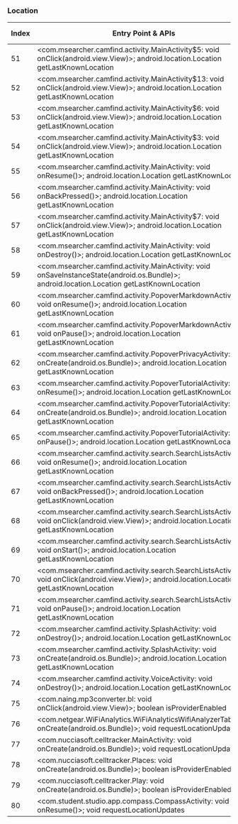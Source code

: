 ### Location
| Index | Entry Point & APIs | Screen shot | Resource id | Label |
| ------------- | ------------- | ------------- |-------------|-------------|
| 51 | <com.msearcher.camfind.activity.MainActivity$5: void onClick(android.view.View)>; android.location.Location getLastKnownLocation | ![](D:\COSMOS\output\py\Play_win8\Tools\com.msearcher.camfind\com.msearcher.camfind.activity.MainActivity.png) |  | F |
| 52 | <com.msearcher.camfind.activity.MainActivity$13: void onClick(android.view.View)>; android.location.Location getLastKnownLocation | ![](D:\COSMOS\output\py\Play_win8\Tools\com.msearcher.camfind\com.msearcher.camfind.activity.MainActivity.png) |  | F |
| 53 | <com.msearcher.camfind.activity.MainActivity$6: void onClick(android.view.View)>; android.location.Location getLastKnownLocation | ![](D:\COSMOS\output\py\Play_win8\Tools\com.msearcher.camfind\com.msearcher.camfind.activity.MainActivity.png) |  | F |
| 54 | <com.msearcher.camfind.activity.MainActivity$3: void onClick(android.view.View)>; android.location.Location getLastKnownLocation | ![](D:\COSMOS\output\py\Play_win8\Tools\com.msearcher.camfind\com.msearcher.camfind.activity.MainActivity.png) | {'2131689562': <sensitive_component.SensitiveComponent.SensitiveView object at 0x0000012524444EB8>} | F |
| 55 | <com.msearcher.camfind.activity.MainActivity: void onResume()>; android.location.Location getLastKnownLocation | ![](D:\COSMOS\output\py\Play_win8\Tools\com.msearcher.camfind\com.msearcher.camfind.activity.MainActivity.png) |  | F |
| 56 | <com.msearcher.camfind.activity.MainActivity: void onBackPressed()>; android.location.Location getLastKnownLocation | ![](D:\COSMOS\output\py\Play_win8\Tools\com.msearcher.camfind\com.msearcher.camfind.activity.MainActivity.png) |  | F |
| 57 | <com.msearcher.camfind.activity.MainActivity$7: void onClick(android.view.View)>; android.location.Location getLastKnownLocation | ![](D:\COSMOS\output\py\Play_win8\Tools\com.msearcher.camfind\com.msearcher.camfind.activity.MainActivity.png) |  | F |
| 58 | <com.msearcher.camfind.activity.MainActivity: void onDestroy()>; android.location.Location getLastKnownLocation | ![](D:\COSMOS\output\py\Play_win8\Tools\com.msearcher.camfind\com.msearcher.camfind.activity.MainActivity.png) |  | F |
| 59 | <com.msearcher.camfind.activity.MainActivity: void onSaveInstanceState(android.os.Bundle)>; android.location.Location getLastKnownLocation | ![](D:\COSMOS\output\py\Play_win8\Tools\com.msearcher.camfind\com.msearcher.camfind.activity.MainActivity.png) |  | F |
| 60 | <com.msearcher.camfind.activity.PopoverMarkdownActivity: void onResume()>; android.location.Location getLastKnownLocation | ![](D:\COSMOS\output\py\Play_win8\Tools\com.msearcher.camfind\com.msearcher.camfind.activity.PopoverMarkdownActivity.png) |  | |
| 61 | <com.msearcher.camfind.activity.PopoverMarkdownActivity: void onPause()>; android.location.Location getLastKnownLocation | ![](D:\COSMOS\output\py\Play_win8\Tools\com.msearcher.camfind\com.msearcher.camfind.activity.PopoverMarkdownActivity.png) |  | |
| 62 | <com.msearcher.camfind.activity.PopoverPrivacyActivity: void onCreate(android.os.Bundle)>; android.location.Location getLastKnownLocation | ![](D:\COSMOS\output\py\Play_win8\Tools\com.msearcher.camfind\com.msearcher.camfind.activity.PopoverPrivacyActivity.png) |  | F |
| 63 | <com.msearcher.camfind.activity.PopoverTutorialActivity: void onResume()>; android.location.Location getLastKnownLocation | ![](D:\COSMOS\output\py\Play_win8\Tools\com.msearcher.camfind\com.msearcher.camfind.activity.PopoverTutorialActivity.png) |  | |
| 64 | <com.msearcher.camfind.activity.PopoverTutorialActivity: void onCreate(android.os.Bundle)>; android.location.Location getLastKnownLocation | ![](D:\COSMOS\output\py\Play_win8\Tools\com.msearcher.camfind\com.msearcher.camfind.activity.PopoverTutorialActivity.png) |  | |
| 65 | <com.msearcher.camfind.activity.PopoverTutorialActivity: void onPause()>; android.location.Location getLastKnownLocation | ![](D:\COSMOS\output\py\Play_win8\Tools\com.msearcher.camfind\com.msearcher.camfind.activity.PopoverTutorialActivity.png) |  | |
| 66 | <com.msearcher.camfind.activity.search.SearchListsActivity: void onResume()>; android.location.Location getLastKnownLocation | ![](D:\COSMOS\output\py\Play_win8\Tools\com.msearcher.camfind\com.msearcher.camfind.activity.search.SearchListsActivity.png) |  | |
| 67 | <com.msearcher.camfind.activity.search.SearchListsActivity: void onBackPressed()>; android.location.Location getLastKnownLocation | ![](D:\COSMOS\output\py\Play_win8\Tools\com.msearcher.camfind\com.msearcher.camfind.activity.search.SearchListsActivity.png) |  | |
| 68 | <com.msearcher.camfind.activity.search.SearchListsActivity$8: void onClick(android.view.View)>; android.location.Location getLastKnownLocation | ![](D:\COSMOS\output\py\Play_win8\Tools\com.msearcher.camfind\com.msearcher.camfind.activity.search.SearchListsActivity.png) |  | |
| 69 | <com.msearcher.camfind.activity.search.SearchListsActivity: void onStart()>; android.location.Location getLastKnownLocation | ![](D:\COSMOS\output\py\Play_win8\Tools\com.msearcher.camfind\com.msearcher.camfind.activity.search.SearchListsActivity.png) |  | |
| 70 | <com.msearcher.camfind.activity.search.SearchListsActivity$9: void onClick(android.view.View)>; android.location.Location getLastKnownLocation | ![](D:\COSMOS\output\py\Play_win8\Tools\com.msearcher.camfind\com.msearcher.camfind.activity.search.SearchListsActivity.png) |  | |
| 71 | <com.msearcher.camfind.activity.search.SearchListsActivity: void onPause()>; android.location.Location getLastKnownLocation | ![](D:\COSMOS\output\py\Play_win8\Tools\com.msearcher.camfind\com.msearcher.camfind.activity.search.SearchListsActivity.png) |  | |
| 72 | <com.msearcher.camfind.activity.SplashActivity: void onDestroy()>; android.location.Location getLastKnownLocation | ![](D:\COSMOS\output\py\Play_win8\Tools\com.msearcher.camfind\com.msearcher.camfind.activity.SplashActivity.png) |  | |
| 73 | <com.msearcher.camfind.activity.SplashActivity: void onCreate(android.os.Bundle)>; android.location.Location getLastKnownLocation | ![](D:\COSMOS\output\py\Play_win8\Tools\com.msearcher.camfind\com.msearcher.camfind.activity.SplashActivity.png) |  | |
| 74 | <com.msearcher.camfind.activity.VoiceActivity: void onDestroy()>; android.location.Location getLastKnownLocation | ![](D:\COSMOS\output\py\Play_win8\Tools\com.msearcher.camfind\com.msearcher.camfind.activity.VoiceActivity.png) |  | |
| 75 | <com.naing.mp3converter.bl: void onClick(android.view.View)>; boolean isProviderEnabled | ![](D:\COSMOS\output\py\Play_win8\Tools\com.naing.mp3converter\com.naing.mp3converter.MainActivity.png) |  | F |
| 76 | <com.netgear.WiFiAnalytics.WiFiAnalyticsWifiAnalyzerTab: void onCreate(android.os.Bundle)>; void requestLocationUpdates | ![](D:\COSMOS\output\py\Play_win8\Tools\com.netgear.WiFiAnalytics\com.netgear.WiFiAnalytics.WiFiAnalyticsWifiAnalyzerTab.png) |  | F |
| 77 | <com.nucciasoft.celltracker.MainActivity: void onCreate(android.os.Bundle)>; void requestLocationUpdates | ![](D:\COSMOS\output\py\Play_win8\Tools\com.nucciasoft.celltracker\com.nucciasoft.celltracker.MainActivity.png) |  | T |
| 78 | <com.nucciasoft.celltracker.Places: void onCreate(android.os.Bundle)>; boolean isProviderEnabled | ![](D:\COSMOS\output\py\Play_win8\Tools\com.nucciasoft.celltracker\com.nucciasoft.celltracker.Places.png) |  | T |
| 79 | <com.nucciasoft.celltracker.Play: void onCreate(android.os.Bundle)>; boolean isProviderEnabled | ![](D:\COSMOS\output\py\Play_win8\Tools\com.nucciasoft.celltracker\com.nucciasoft.celltracker.Play.png) |  | T |
| 80 | <com.student.studio.app.compass.CompassActivity: void onResume()>; void requestLocationUpdates | ![](D:\COSMOS\output\py\Play_win8\Tools\com.pro.app.compass\com.student.studio.app.compass.CompassActivity.png) |  | T |
